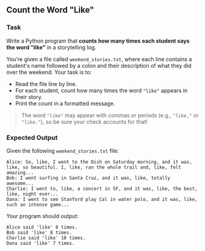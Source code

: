 ## Count the Word "Like"

### Task

Write a Python program that **counts how many times each student says the word "like"** in a storytelling log.

You're given a file called `weekend_stories.txt`, where each line contains a student's name followed by a colon and their description of what they did over the weekend. Your task is to:

* Read the file line by line.
* For each student, count how many times the word `"like"` appears in their story.
* Print the count in a formatted message.

> The word `"like"` may appear with commas or periods (e.g., `"like,"` or `"like."`), so be sure your check accounts for that!

### Expected Output

Given the following `weekend_stories.txt` file:

```
Alice: So, like, I went to the Dish on Saturday morning, and it was, like, so beautiful. I, like, ran the whole trail and, like, felt amazing...
Bob: I went surfing in Santa Cruz, and it was, like, totally awesome...
Charlie: I went to, like, a concert in SF, and it was, like, the best, like, night ever...
Dana: I went to see Stanford play Cal in water polo, and it was, like, such an intense game...
```

Your program should output:

```
Alice said 'like' 8 times.
Bob said 'like' 8 times.
Charlie said 'like' 10 times.
Dana said 'like' 7 times.
```